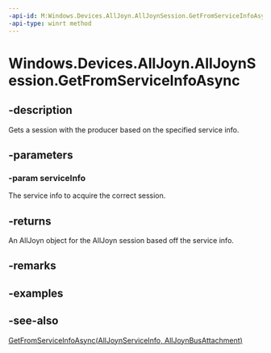 ----api-id: M:Windows.Devices.AllJoyn.AllJoynSession.GetFromServiceInfoAsync(Windows.Devices.AllJoyn.AllJoynServiceInfo)
-api-type: winrt method
---<!-- Method syntaxpublic Windows.Foundation.IAsyncOperation<Windows.Devices.AllJoyn.AllJoynSession> GetFromServiceInfoAsync(Windows.Devices.AllJoyn.AllJoynServiceInfo serviceInfo)--># Windows.Devices.AllJoyn.AllJoynSession.GetFromServiceInfoAsync## -descriptionGets a session with the producer based on the specified service info.## -parameters### -param serviceInfoThe service info to acquire the correct session.## -returnsAn AllJoyn object for the AllJoyn session based off the service info.## -remarks## -examples## -see-also[GetFromServiceInfoAsync(AllJoynServiceInfo, AllJoynBusAttachment)](alljoynsession_getfromserviceinfoasync_1177093202.md)